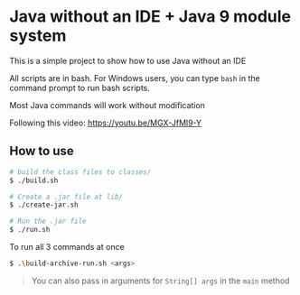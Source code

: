 # Java without an IDE + Java 9 module system

This is a simple project to show how to use Java without an IDE

All scripts are in bash. For Windows users, you can type `bash` in the command prompt to run bash scripts.

Most Java commands will work without modification

Following this video: https://youtu.be/MGX-JfMl9-Y

## How to use

```sh
# build the class files to classes/
$ ./build.sh

# Create a .jar file at lib/
$ ./create-jar.sh

# Run the .jar file
$ ./run.sh
```

To run all 3 commands at once

```sh
$ .\build-archive-run.sh <args>
```

> You can also pass in arguments for `String[] args` in the `main` method

